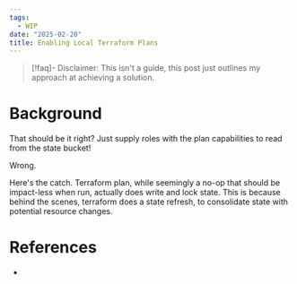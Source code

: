 ```yaml
---
tags:
  - WIP
date: "2025-02-20"
title: Enabling Local Terraform Plans
---
```


> [!faq]- Disclaimer: 
> This isn't a guide, this post just outlines my approach at achieving a solution.

# Background


That should be it right? Just supply roles with the plan capabilities to read from the state bucket! 

Wrong.

Here's the catch. Terraform plan, while seemingly a no-op that should be impact-less when run, actually does write and lock state. This is because behind the scenes, terraform does a state refresh, to consolidate state with potential resource changes.

# References

- 
